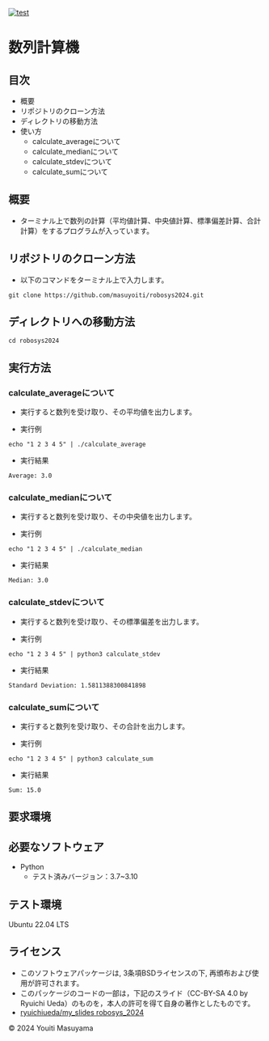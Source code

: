 [![test](https://github.com/masuyoiti/robosys2024/actions/workflows/test.yml/badge.svg)](https://github.com/masuyoiti/robosys2024/actions/workflows/test.yml)
# 数列計算機
## 目次
- 概要
- リポジトリのクローン方法
- ディレクトリの移動方法
- 使い方
  - calculate_averageについて
  - calculate_medianについて
  - calculate_stdevについて
  - calculate_sumについて
## 概要
- ターミナル上で数列の計算（平均値計算、中央値計算、標準偏差計算、合計計算）をするプログラムが入っています。
## リポジトリのクローン方法

- 以下のコマンドをターミナル上で入力します。
```
git clone https://github.com/masuyoiti/robosys2024.git
```
## ディレクトリへの移動方法
```
cd robosys2024
```
## 実行方法
### calculate_averageについて
- 実行すると数列を受け取り、その平均値を出力します。

- 実行例
```
echo "1 2 3 4 5" | ./calculate_average
```
- 実行結果
```
Average: 3.0
```
### calculate_medianについて
- 実行すると数列を受け取り、その中央値を出力します。

- 実行例
```
echo "1 2 3 4 5" | ./calculate_median
```
- 実行結果
```
Median: 3.0
```
### calculate_stdevについて
- 実行すると数列を受け取り、その標準偏差を出力します。

- 実行例
```
echo "1 2 3 4 5" | python3 calculate_stdev
```
- 実行結果
```
Standard Deviation: 1.5811388300841898
```
### calculate_sumについて
- 実行すると数列を受け取り、その合計を出力します。

- 実行例
```
echo "1 2 3 4 5" | python3 calculate_sum
```
- 実行結果
```
Sum: 15.0
```
## 要求環境
## 必要なソフトウェア
- Python
  - テスト済みバージョン：3.7~3.10
## テスト環境
Ubuntu 22.04 LTS
## ライセンス
- このソフトウェアパッケージは, 3条項BSDライセンスの下, 再頒布および使用が許可されます。
- このパッケージのコードの一部は，下記のスライド（CC-BY-SA 4.0 by Ryuichi Ueda）のものを，本人の許可を得て自身の著作としたものです。
- [ryuichiueda/my_slides robosys_2024](https://github.com/ryuichiueda/my_slides/tree/master/robosys_2024)

© 2024 Youiti Masuyama
